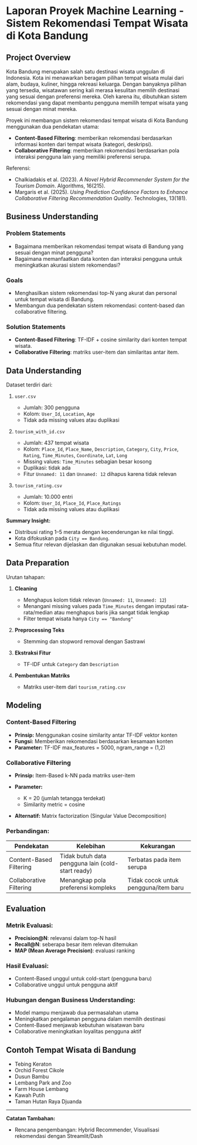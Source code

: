 # Laporan Proyek Machine Learning - Sistem Rekomendasi Tempat Wisata di Kota Bandung

## Project Overview

Kota Bandung merupakan salah satu destinasi wisata unggulan di Indonesia. Kota ini menawarkan beragam pilihan tempat wisata mulai dari alam, budaya, kuliner, hingga rekreasi keluarga. Dengan banyaknya pilihan yang tersedia, wisatawan sering kali merasa kesulitan memilih destinasi yang sesuai dengan preferensi mereka. Oleh karena itu, dibutuhkan sistem rekomendasi yang dapat membantu pengguna memilih tempat wisata yang sesuai dengan minat mereka.

Proyek ini membangun sistem rekomendasi tempat wisata di Kota Bandung menggunakan dua pendekatan utama:

* **Content-Based Filtering**: memberikan rekomendasi berdasarkan informasi konten dari tempat wisata (kategori, deskripsi).
* **Collaborative Filtering**: memberikan rekomendasi berdasarkan pola interaksi pengguna lain yang memiliki preferensi serupa.

Referensi:

* Chalkiadakis et al. (2023). *A Novel Hybrid Recommender System for the Tourism Domain*. Algorithms, 16(215).
* Margaris et al. (2025). *Using Prediction Confidence Factors to Enhance Collaborative Filtering Recommendation Quality*. Technologies, 13(181).

## Business Understanding

### Problem Statements

* Bagaimana memberikan rekomendasi tempat wisata di Bandung yang sesuai dengan minat pengguna?
* Bagaimana memanfaatkan data konten dan interaksi pengguna untuk meningkatkan akurasi sistem rekomendasi?

### Goals

* Menghasilkan sistem rekomendasi top-N yang akurat dan personal untuk tempat wisata di Bandung.
* Membangun dua pendekatan sistem rekomendasi: content-based dan collaborative filtering.

### Solution Statements

* **Content-Based Filtering**: TF-IDF + cosine similarity dari konten tempat wisata.
* **Collaborative Filtering**: matriks user-item dan similaritas antar item.

## Data Understanding

Dataset terdiri dari:

1. `user.csv`

   * Jumlah: 300 pengguna
   * Kolom: `User_Id`, `Location`, `Age`
   * Tidak ada missing values atau duplikasi

2. `tourism_with_id.csv`

   * Jumlah: 437 tempat wisata
   * Kolom: `Place_Id`, `Place_Name`, `Description`, `Category`, `City`, `Price`, `Rating`, `Time_Minutes`, `Coordinate`, `Lat`, `Long`
   * Missing values: `Time_Minutes` sebagian besar kosong
   * Duplikasi: tidak ada
   * Fitur `Unnamed: 11` dan `Unnamed: 12` dihapus karena tidak relevan

3. `tourism_rating.csv`

   * Jumlah: 10.000 entri
   * Kolom: `User_Id`, `Place_Id`, `Place_Ratings`
   * Tidak ada missing values atau duplikasi

**Summary Insight:**

* Distribusi rating 1–5 merata dengan kecenderungan ke nilai tinggi.
* Kota difokuskan pada `City == Bandung`.
* Semua fitur relevan dijelaskan dan digunakan sesuai kebutuhan model.

## Data Preparation

Urutan tahapan:

1. **Cleaning**

   * Menghapus kolom tidak relevan (`Unnamed: 11`, `Unnamed: 12`)
   * Menangani missing values pada `Time_Minutes` dengan imputasi rata-rata/median atau menghapus baris jika sangat tidak lengkap
   * Filter tempat wisata hanya `City == "Bandung"`

2. **Preprocessing Teks**

   * Stemming dan stopword removal dengan Sastrawi

3. **Ekstraksi Fitur**

   * TF-IDF untuk `Category` dan `Description`

4. **Pembentukan Matriks**

   * Matriks user-item dari `tourism_rating.csv`

## Modeling

### Content-Based Filtering

* **Prinsip:** Menggunakan cosine similarity antar TF-IDF vektor konten
* **Fungsi:** Memberikan rekomendasi berdasarkan kesamaan konten
* **Parameter:** TF-IDF max\_features = 5000, ngram\_range = (1,2)

### Collaborative Filtering

* **Prinsip:** Item-Based k-NN pada matriks user-item
* **Parameter:**

  * K = 20 (jumlah tetangga terdekat)
  * Similarity metric = cosine
* **Alternatif:** Matrix factorization (Singular Value Decomposition)

### Perbandingan:

| Pendekatan              | Kelebihan                                         | Kekurangan                           |
| ----------------------- | ------------------------------------------------- | ------------------------------------ |
| Content-Based Filtering | Tidak butuh data pengguna lain (cold-start ready) | Terbatas pada item serupa            |
| Collaborative Filtering | Menangkap pola preferensi kompleks                | Tidak cocok untuk pengguna/item baru |

## Evaluation

### Metrik Evaluasi:

* **Precision\@N**: relevansi dalam top-N hasil
* **Recall\@N**: seberapa besar item relevan ditemukan
* **MAP (Mean Average Precision)**: evaluasi ranking

### Hasil Evaluasi:

* Content-Based unggul untuk cold-start (pengguna baru)
* Collaborative unggul untuk pengguna aktif

### Hubungan dengan Business Understanding:

* Model mampu menjawab dua permasalahan utama
* Meningkatkan pengalaman pengguna dalam memilih destinasi
* Content-Based menjawab kebutuhan wisatawan baru
* Collaborative meningkatkan loyalitas pengguna aktif

## Contoh Tempat Wisata di Bandung

* Tebing Keraton
* Orchid Forest Cikole
* Dusun Bambu
* Lembang Park and Zoo
* Farm House Lembang
* Kawah Putih
* Taman Hutan Raya Djuanda

---

**Catatan Tambahan:**

* Rencana pengembangan: Hybrid Recommender, Visualisasi rekomendasi dengan Streamlit/Dash
